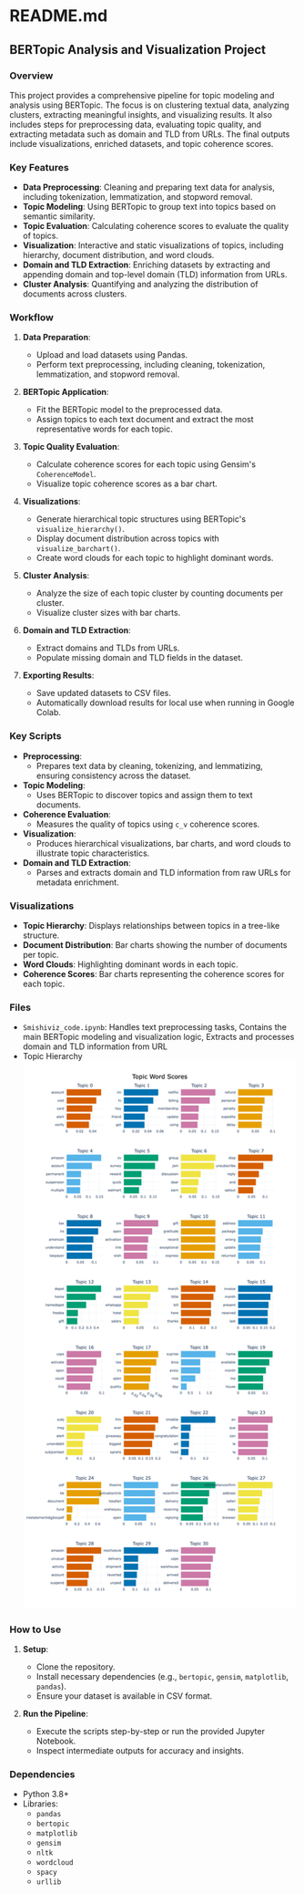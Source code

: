
# README.md

## BERTopic Analysis and Visualization Project

### Overview
This project provides a comprehensive pipeline for topic modeling and analysis using BERTopic. The focus is on clustering textual data, analyzing clusters, extracting meaningful insights, and visualizing results. It also includes steps for preprocessing data, evaluating topic quality, and extracting metadata such as domain and TLD from URLs. The final outputs include visualizations, enriched datasets, and topic coherence scores.

### Key Features
- **Data Preprocessing**: Cleaning and preparing text data for analysis, including tokenization, lemmatization, and stopword removal.
- **Topic Modeling**: Using BERTopic to group text into topics based on semantic similarity.
- **Topic Evaluation**: Calculating coherence scores to evaluate the quality of topics.
- **Visualization**: Interactive and static visualizations of topics, including hierarchy, document distribution, and word clouds.
- **Domain and TLD Extraction**: Enriching datasets by extracting and appending domain and top-level domain (TLD) information from URLs.
- **Cluster Analysis**: Quantifying and analyzing the distribution of documents across clusters.

### Workflow
1. **Data Preparation**:
   - Upload and load datasets using Pandas.
   - Perform text preprocessing, including cleaning, tokenization, lemmatization, and stopword removal.

2. **BERTopic Application**:
   - Fit the BERTopic model to the preprocessed data.
   - Assign topics to each text document and extract the most representative words for each topic.

3. **Topic Quality Evaluation**:
   - Calculate coherence scores for each topic using Gensim's `CoherenceModel`.
   - Visualize topic coherence scores as a bar chart.

4. **Visualizations**:
   - Generate hierarchical topic structures using BERTopic's `visualize_hierarchy()`.
   - Display document distribution across topics with `visualize_barchart()`.
   - Create word clouds for each topic to highlight dominant words.

5. **Cluster Analysis**:
   - Analyze the size of each topic cluster by counting documents per cluster.
   - Visualize cluster sizes with bar charts.

6. **Domain and TLD Extraction**:
   - Extract domains and TLDs from URLs.
   - Populate missing domain and TLD fields in the dataset.

7. **Exporting Results**:
   - Save updated datasets to CSV files.
   - Automatically download results for local use when running in Google Colab.

### Key Scripts
- **Preprocessing**: 
  - Prepares text data by cleaning, tokenizing, and lemmatizing, ensuring consistency across the dataset.
- **Topic Modeling**: 
  - Uses BERTopic to discover topics and assign them to text documents.
- **Coherence Evaluation**: 
  - Measures the quality of topics using `c_v` coherence scores.
- **Visualization**: 
  - Produces hierarchical visualizations, bar charts, and word clouds to illustrate topic characteristics.
- **Domain and TLD Extraction**: 
  - Parses and extracts domain and TLD information from raw URLs for metadata enrichment.

### Visualizations
- **Topic Hierarchy**: Displays relationships between topics in a tree-like structure.
- **Document Distribution**: Bar charts showing the number of documents per topic.
- **Word Clouds**: Highlighting dominant words in each topic.
- **Coherence Scores**: Bar charts representing the coherence scores for each topic.

### Files
- `Smishiviz_code.ipynb`: Handles text preprocessing tasks, Contains the main BERTopic modeling and visualization logic, Extracts and processes domain and TLD information from URL
- Topic Hierarchy ![Topic Hierarchy](topic_hierarchy.png)


### How to Use
1. **Setup**:
   - Clone the repository.
   - Install necessary dependencies (e.g., `bertopic`, `gensim`, `matplotlib`, `pandas`).
   - Ensure your dataset is available in CSV format.

2. **Run the Pipeline**:
   - Execute the scripts step-by-step or run the provided Jupyter Notebook.
   - Inspect intermediate outputs for accuracy and insights.



### Dependencies
- Python 3.8+
- Libraries:
  - `pandas`
  - `bertopic`
  - `matplotlib`
  - `gensim`
  - `nltk`
  - `wordcloud`
  - `spacy`
  - `urllib`